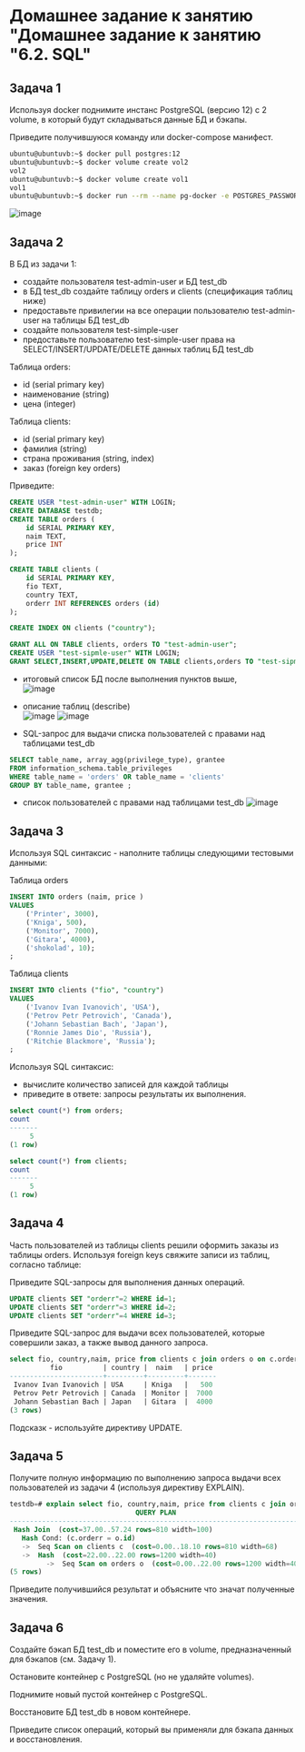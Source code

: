   
# Домашнее задание к занятию "Домашнее задание к занятию "6.2. SQL"

## Задача 1
Используя docker поднимите инстанс PostgreSQL (версию 12) c 2 volume, в который будут складываться данные БД и бэкапы.

Приведите получившуюся команду или docker-compose манифест.
````bash
ubuntu@ubuntuvb:~$ docker pull postgres:12
ubuntu@ubuntuvb:~$ docker volume create vol2
vol2
ubuntu@ubuntuvb:~$ docker volume create vol1
vol1
ubuntu@ubuntuvb:~$ docker run --rm --name pg-docker -e POSTGRES_PASSWORD=postgres -ti -p 5432:5432 -v vol1:/var/lib/postgresql/data -v vol2:/var/lib/postgresql postgres:12
````
![image](https://user-images.githubusercontent.com/99823951/180933404-d478d70f-6c1c-4f1d-a2e1-9c455c127f6f.png)

## Задача 2
В БД из задачи 1:

- создайте пользователя test-admin-user и БД test_db  
- в БД test_db создайте таблицу orders и clients (спeцификация таблиц ниже)  
- предоставьте привилегии на все операции пользователю test-admin-user на таблицы БД test_db  
- создайте пользователя test-simple-user  
- предоставьте пользователю test-simple-user права на SELECT/INSERT/UPDATE/DELETE данных таблиц БД test_db  

Таблица orders:  
- id (serial primary key)  
- наименование (string)  
- цена (integer)  

Таблица clients:  
- id (serial primary key)  
- фамилия (string)  
- страна проживания (string, index)  
- заказ (foreign key orders)  

Приведите:  
````sql
CREATE USER "test-admin-user" WITH LOGIN;
CREATE DATABASE testdb;
CREATE TABLE orders (
	id SERIAL PRIMARY KEY, 
	naim TEXT, 
	price INT
);

CREATE TABLE clients (
	id SERIAL PRIMARY KEY, 
	fio TEXT, 
	country TEXT, 
	orderr INT REFERENCES orders (id)
);

CREATE INDEX ON clients ("country");

GRANT ALL ON TABLE clients, orders TO "test-admin-user";
CREATE USER "test-sipmle-user" WITH LOGIN;
GRANT SELECT,INSERT,UPDATE,DELETE ON TABLE clients,orders TO "test-sipmle-user";
````
- итоговый список БД после выполнения пунктов выше,  
![image](https://user-images.githubusercontent.com/99823951/180935413-5f81a395-dec3-45b0-9934-1d01f4c6dbb6.png)

- описание таблиц (describe)  
![image](https://user-images.githubusercontent.com/99823951/180937287-a16ad76a-4546-4cce-aa0e-6bf368088672.png)
![image](https://user-images.githubusercontent.com/99823951/180937203-4145020d-beb7-4cb6-b933-272ce1914d00.png)

- SQL-запрос для выдачи списка пользователей с правами над таблицами test_db  
````sql
SELECT table_name, array_agg(privilege_type), grantee
FROM information_schema.table_privileges
WHERE table_name = 'orders' OR table_name = 'clients'
GROUP BY table_name, grantee ;
````
- список пользователей с правами над таблицами test_db 
![image](https://user-images.githubusercontent.com/99823951/180940650-1335a60b-582a-4b21-a8e6-055a85daf476.png)
 


## Задача 3
Используя SQL синтаксис - наполните таблицы следующими тестовыми данными:

Таблица orders

````sql
INSERT INTO orders (naim, price )
VALUES 
    ('Printer', 3000),
    ('Kniga', 500),
    ('Monitor', 7000),
    ('Gitara', 4000),
    ('shokolad', 10);
;
````
Таблица clients
````sql
INSERT INTO clients ("fio", "country")
VALUES 
    ('Ivanov Ivan Ivanovich', 'USA'),
    ('Petrov Petr Petrovich', 'Canada'),
    ('Johann Sebastian Bach', 'Japan'),
    ('Ronnie James Dio', 'Russia'),
    ('Ritchie Blackmore', 'Russia');
;
````
Используя SQL синтаксис:

- вычислите количество записей для каждой таблицы
- приведите в ответе:
запросы
результаты их выполнения.
````sql
select count(*) from orders;
count
-------
     5
(1 row)

select count(*) from clients;
count
-------
     5
(1 row)

````

## Задача 4
Часть пользователей из таблицы clients решили оформить заказы из таблицы orders.
Используя foreign keys свяжите записи из таблиц, согласно таблице:

Приведите SQL-запросы для выполнения данных операций.
````sql
UPDATE clients SET "orderr"=2 WHERE id=1; 
UPDATE clients SET "orderr"=3 WHERE id=2; 
UPDATE clients SET "orderr"=4 WHERE id=3; 
````

Приведите SQL-запрос для выдачи всех пользователей, которые совершили заказ, а также вывод данного запроса.
````sql
select fio, country,naim, price from clients c join orders o on c.orderr=o.id;
          fio          | country |  naim   | price
-----------------------+---------+---------+-------
 Ivanov Ivan Ivanovich | USA     | Kniga   |   500
 Petrov Petr Petrovich | Canada  | Monitor |  7000
 Johann Sebastian Bach | Japan   | Gitara  |  4000
(3 rows)
````
Подсказк - используйте директиву UPDATE.

## Задача 5
Получите полную информацию по выполнению запроса выдачи всех пользователей из задачи 4 (используя директиву EXPLAIN).
````sql
testdb=# explain select fio, country,naim, price from clients c join orders o on c.orderr=o.id;
                               QUERY PLAN                                
-------------------------------------------------------------------------
 Hash Join  (cost=37.00..57.24 rows=810 width=100)
   Hash Cond: (c.orderr = o.id)
   ->  Seq Scan on clients c  (cost=0.00..18.10 rows=810 width=68)
   ->  Hash  (cost=22.00..22.00 rows=1200 width=40)
         ->  Seq Scan on orders o  (cost=0.00..22.00 rows=1200 width=40)
(5 rows)
````
Приведите получившийся результат и объясните что значат полученные значения.

## Задача 6
Создайте бэкап БД test_db и поместите его в volume, предназначенный для бэкапов (см. Задачу 1).

Остановите контейнер с PostgreSQL (но не удаляйте volumes).

Поднимите новый пустой контейнер с PostgreSQL.

Восстановите БД test_db в новом контейнере.

Приведите список операций, который вы применяли для бэкапа данных и восстановления.
